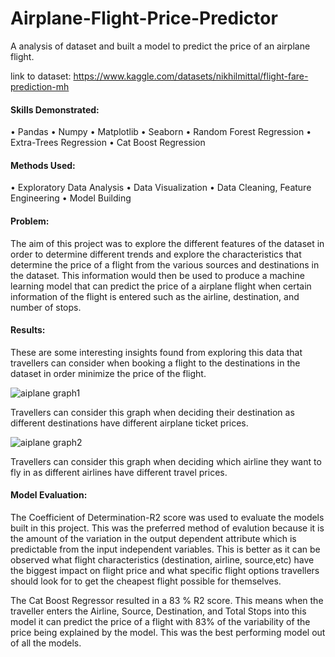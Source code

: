 # Airplane-Flight-Price-Predictor
A analysis of dataset and built a model to predict the price of an airplane flight.

link to dataset:
https://www.kaggle.com/datasets/nikhilmittal/flight-fare-prediction-mh

#### Skills Demonstrated:
•	Pandas
•	Numpy
•	Matplotlib
•	Seaborn
•	Random Forest Regression
•	Extra-Trees Regression
•	Cat Boost Regression

#### Methods Used:
•	Exploratory Data Analysis
•	Data Visualization
•	Data Cleaning, Feature Engineering
•	Model Building

#### Problem:

The aim of this project was to explore the different features of the dataset in order to determine different trends and explore the characteristics that determine the price of a flight from the various sources and destinations in the dataset. This information would then be used to produce a machine learning model that can predict the price of a airplane flight when certain information of the flight is entered such as the airline, destination, and number of stops.

#### Results:
These are some interesting insights found from exploring this data that travellers can consider when booking a flight to the destinations in the dataset in order minimize the price of the flight.

![aiplane graph1](https://user-images.githubusercontent.com/91419941/188706220-07629359-b98c-4796-8ae6-ab0b82b2c935.JPG)

Travellers can consider this graph when deciding their destination as different destinations have different airplane ticket prices.

![aiplane graph2](https://user-images.githubusercontent.com/91419941/188706400-00e25e95-966e-423b-b4d2-b68e95fd5c92.JPG)

Travellers can consider this graph when deciding which airline they want to fly in as different airlines have different travel prices.

#### Model Evaluation:

The Coefficient of Determination-R2 score was used to evaluate the models built in this project. This was the preferred method of evalution because it is the amount of the variation in the output dependent attribute which is predictable from the input independent variables. This is better as it can be observed what flight characteristics (destination, airline, source,etc) have the biggest impact on flight price and what specific flight options travellers should look for to get the cheapest flight possible for themselves.

The Cat Boost Regressor resulted in a 83 % R2 score. This means when the traveller enters the Airline, Source, Destination, and Total Stops into this model it can predict the price of a flight with 83% of the variability of the price being explained by the model. This was the best performing model out of all the models. 


